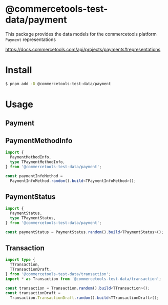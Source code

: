 # @commercetools-test-data/payment

This package provides the data models for the commercetools platform `Payment` representations

https://docs.commercetools.com/api/projects/payments#representations

# Install

```bash
$ pnpm add -D @commercetools-test-data/payment
```

# Usage

## Payment

## PaymentMethodInfo

```ts
import {
  PaymentMethodInfo,
  type TPaymentMethodInfo,
} from '@commercetools-test-data/payment';

const paymentInfoMethod =
  PaymentInfoMethod.random().build<TPaymentInfoMethod>();
```

## PaymentStatus

```ts
import {
  PaymentStatus,
  type TPaymentStatus,
} from '@commercetools-test-data/payment';

const paymentStatus = PaymentStatus.random().build<TPaymentStatus>();
```

## Transaction

```ts
import type {
  TTransaction,
  TTransactionDraft,
} from '@commercetools-test-data/transaction';
import * as Transaction from '@commercetools-test-data/transaction';

const transaction = Transaction.random().build<TTransaction>();
const transactionDraft =
  Transaction.TransactionDraft.random().build<TTransactionDraft>();
```

